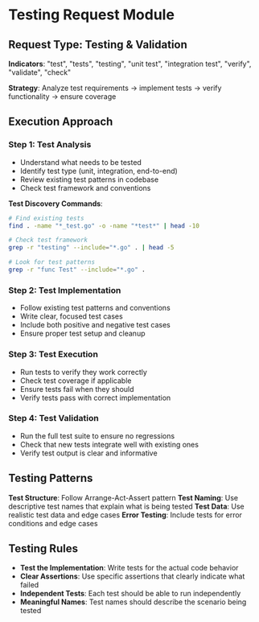 # Testing Request Module

## Request Type: Testing & Validation

**Indicators**: "test", "tests", "testing", "unit test", "integration test", "verify", "validate", "check"

**Strategy**: Analyze test requirements → implement tests → verify functionality → ensure coverage

## Execution Approach

### Step 1: Test Analysis
- Understand what needs to be tested
- Identify test type (unit, integration, end-to-end)
- Review existing test patterns in codebase
- Check test framework and conventions

**Test Discovery Commands**:
```bash
# Find existing tests
find . -name "*_test.go" -o -name "*test*" | head -10

# Check test framework
grep -r "testing" --include="*.go" . | head -5

# Look for test patterns
grep -r "func Test" --include="*.go" .
```

### Step 2: Test Implementation
- Follow existing test patterns and conventions
- Write clear, focused test cases
- Include both positive and negative test cases
- Ensure proper test setup and cleanup

### Step 3: Test Execution
- Run tests to verify they work correctly
- Check test coverage if applicable
- Ensure tests fail when they should
- Verify tests pass with correct implementation

### Step 4: Test Validation
- Run the full test suite to ensure no regressions
- Check that new tests integrate well with existing ones
- Verify test output is clear and informative

## Testing Patterns

**Test Structure**: Follow Arrange-Act-Assert pattern
**Test Naming**: Use descriptive test names that explain what is being tested
**Test Data**: Use realistic test data and edge cases
**Error Testing**: Include tests for error conditions and edge cases

## Testing Rules
- **Test the Implementation**: Write tests for the actual code behavior
- **Clear Assertions**: Use specific assertions that clearly indicate what failed
- **Independent Tests**: Each test should be able to run independently
- **Meaningful Names**: Test names should describe the scenario being tested
